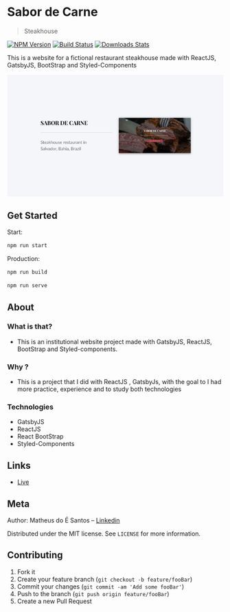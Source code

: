# Sabor de Carne

> Steakhouse

[![NPM Version][npm-image]][npm-url]
[![Build Status][travis-image]][travis-url]
[![Downloads Stats][npm-downloads]][npm-url]

This is a website for a fictional restaurant steakhouse made with ReactJS, GatsbyJS, BootStrap and Styled-Components

<a href="https://sabordecarne.netlify.com"><img src="./github/thumbs/readme-thumb.jpg"></a>

## Get Started

Start:

```sh
npm run start
```

Production:

```sh
npm run build
```

```sh
npm run serve
```

## About

### What is that?

<ul>
<li>This is an institutional website project made with GatsbyJS, ReactJS, BootStrap and Styled-components.</li>
</ul>

### Why ?

<ul>
<li>This is a project that I did with ReactJS , GatsbyJs, with the goal to I had more practice, experience and to study both technologies </li>
</ul>

### Technologies

<ul>
  <li><a hre="https://www.gatsbyjs.org/">GatsbyJS</a></li>
  <li><a hre="https://pt-br.reactjs.org/">ReactJS</a></li>
  <li><a hre="https://react-bootstrap.github.io/">React BootStrap</a></li>
  <li><a hre="https://styled-components.com/">Styled-Components</a></li>
</ul>

## Links

<ul>
<li><a href="https://sabordecarne.netlify.com">Live</a></li>
</ul>

## Meta

Author: Matheus do É Santos – [Linkedin](https://www.linkedin.com/in/matheusdoe-dev/)

Distributed under the MIT license. See `LICENSE` for more information.

## Contributing

1. Fork it
2. Create your feature branch (`git checkout -b feature/fooBar`)
3. Commit your changes (`git commit -am 'Add some fooBar'`)
4. Push to the branch (`git push origin feature/fooBar`)
5. Create a new Pull Request

<!-- Markdown link & img dfn's -->

[npm-image]: https://img.shields.io/npm/v/datadog-metrics.svg?style=flat-square
[npm-url]: https://npmjs.org/package/datadog-metrics
[npm-downloads]: https://img.shields.io/npm/dm/datadog-metrics.svg?style=flat-square
[travis-image]: https://img.shields.io/travis/dbader/node-datadog-metrics/master.svg?style=flat-square
[travis-url]: https://travis-ci.org/dbader/node-datadog-metrics
